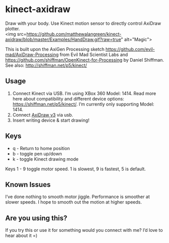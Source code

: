# kinect-axidraw
Draw with your body. Use Kinect motion sensor to directly control AxiDraw plotter.  
<img src=https://github.com/matthewalangreen/kinect-axidraw/blob/master/Examples/HandDraw.gif?raw=true" alt="Magic">


This is built upon the AxiGen Processing sketch https://github.com/evil-mad/AxiDraw-Processing from Evil Mad Scientist Labs and  https://github.com/shiffman/OpenKinect-for-Processing by Daniel Shiffman.  See also:  http://shiffman.net/p5/kinect/

## Usage
1. Connect Kinect via USB. I’m using XBox 360 Model: 1414. Read more here about compatibility and different device options: https://shiffman.net/p5/kinect/.  I’m currently only supporting Model: 1414.
2. Connect [AxiDraw v3](https://www.axidraw.com/) via usb.
3. Insert writing device & start drawing!


## Keys
* q - Return to home position
* b - toggle pen up/down
* k - toggle Kinect drawing mode

Keys 1 - 9 toggle motor speed. 1 is slowest, 9 is fastest, 5 is default.

## Known Issues
I’ve done nothing to smooth motor jiggle. Performance is smoother at slower speeds. I hope to smooth out the motion at higher speeds.

## Are you using this?
If you try this or use it for something would you connect with me? I’d love to hear about it =)
